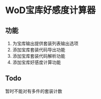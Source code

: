 # WoD宝库好感度计算器
## 功能
1. 为宝库输出提供套装列表输出选项
2. 添加宝库套装代码导出功能
3. 添加宝库套装代码解析功能
4. 添加宝库好感度计算功能
## Todo
暂时不能对有多件的套装计数
